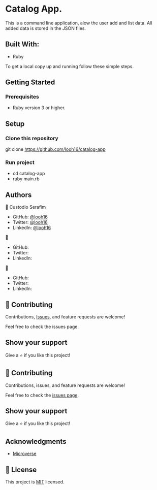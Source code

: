 # Catalog App.

This is a command line application, alow the user add and list data. All added data is stored in the JSON files.


## Built With:

- Ruby


To get a local copy up and running follow these simple steps.

## Getting Started

### Prerequisites
- Ruby version 3 or higher.

## Setup

### Clone this repository
git clone https://github.com/looh16/catalog-app


### Run project
- cd catalog-app
- ruby main.rb


## Authors
👤 Custodio Serafim

- GitHub: [@looh16](https://github.com/looh16/Hello-Microverse)
- Twitter: [@looh16](https://twitter.com/custodiolanga1)
- LinkedIn: [@looh16](https://www.linkedin.com/in/custodio-serafim-2a318a23a) 

👤 

- GitHub: []()
- Twitter: []()
- LinkedIn: []()

👤 

- GitHub: []()
- Twitter: []()
- LinkedIn: []()

## 🤝 Contributing

Contributions, [Issues](https://github.com/looh16/catalog-app/issues), and feature requests are welcome!

Feel free to check the issues page.

## Show your support
Give a ⭐️ if you like this project!

## 🤝 Contributing

Contributions, issues, and feature requests are welcome!

Feel free to check the [issues page](../../issues/).

## Show your support

Give a ⭐️ if you like this project!

## Acknowledgments

- [Microverse](https://www.microverse.org/)


## 📝 License

This project is [MIT](./MIT.md) licensed.

